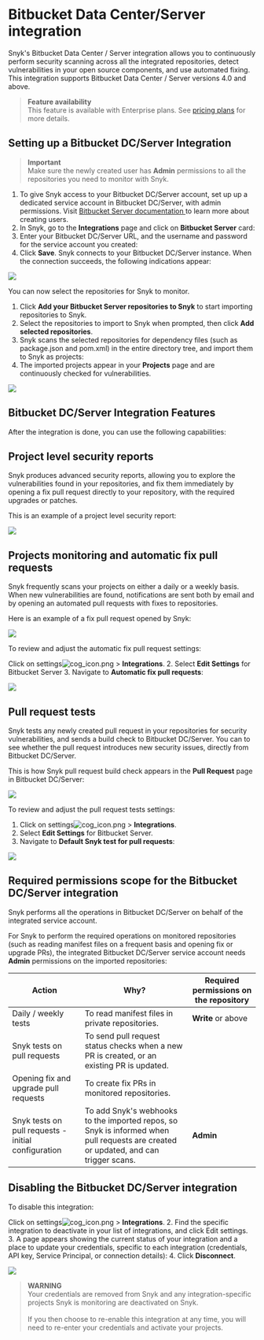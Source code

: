 # Bitbucket Data Center/Server integration

Snyk's Bitbucket Data Center / Server integration allows you to continuously perform security scanning across all the integrated repositories, detect vulnerabilities in your open source components, and use automated fixing. This integration supports Bitbucket Data Center / Server versions 4.0 and above.

> **Feature availability**\
> This feature is available with Enterprise plans. See [pricing plans](https://snyk.io/plans/) for more details.

## Setting up a Bitbucket DC/Server Integration

> **Important**\
> Make sure the newly created user has **Admin** permissions to all the repositories you need to monitor with Snyk.

1. To give Snyk access to your Bitbucket DC/Server account, set up up a dedicated service account in Bitbucket DC/Server, with admin permissions. Visit [Bitbucket Server documentation ](https://confluence.atlassian.com/bitbucketserver/users-and-groups-776640439.html#Usersandgroups-Creatingauser)to learn more about creating users.
2. In Snyk, go to the **Integrations** page and click on **Bitbucket Server** card:
3. Enter your Bitbucket DC/Server URL, and the username and password for the service account you created:
4. Click **Save**. Snyk connects to your Bitbucket DC/Server instance. When the connection succeeds, the following indications appear:

![](../../../.gitbook/assets/333.png)

You can now select the repositories for Snyk to monitor.

1. Click **Add your Bitbucket Server repositories to Snyk** to start importing repositories to Snyk.
2. Select the repositories to import to Snyk when prompted, then click **Add selected repositories**.
3. Snyk scans the selected repositories for dependency files (such as package.json and pom.xml) in the entire directory tree, and import them to Snyk as projects:
4. The imported projects appear in your **Projects** page and are continuously checked for vulnerabilities.

![](<../../../.gitbook/assets/444 (2) (4) (4) (4) (5) (4) (1) (1) (1) (1) (1) (1) (1) (1) (1) (13).png>)

## Bitbucket DC/Server Integration Features

After the integration is done, you can use the following capabilities:

## **Project level security reports**

Snyk produces advanced security reports, allowing you to explore the vulnerabilities found in your repositories, and fix them immediately by opening a fix pull request directly to your repository, with the required upgrades or patches.

This is an example of a project level security report:

![](<../../../.gitbook/assets/mceclip0-22- (2) (5) (6) (1) (1) (1) (1) (1) (1) (1) (1) (1) (1) (25).png>)

## **Projects monitoring and automatic fix pull requests**

Snyk frequently scans your projects on either a daily or a weekly basis. When new vulnerabilities are found, notifications are sent both by email and by opening an automated pull requests with fixes to repositories.

Here is an example of a fix pull request opened by Snyk:

![](../../../.gitbook/assets/666.png)

To review and adjust the automatic fix pull request settings:

Click on settings![cog\_icon.png](../../../.gitbook/assets/cog\_icon.png) > **Integrations**. 2. Select **Edit Settings** for Bitbucket Server 3. Navigate to **Automatic fix pull requests**:

![](<../../../.gitbook/assets/mceclip4 (1) (2) (6) (7) (3) (1) (1) (1) (1) (1) (1) (1) (1) (1) (25).png>)

## **Pull request tests**

Snyk tests any newly created pull request in your repositories for security vulnerabilities, and sends a build check to Bitbucket DC/Server. You can to see whether the pull request introduces new security issues, directly from Bitbucket DC/Server.

This is how Snyk pull request build check appears in the **Pull Request** page in Bitbucket DC/Server:

![](../../../.gitbook/assets/888.png)

To review and adjust the pull request tests settings:

1. Click on settings![cog\_icon.png](../../../.gitbook/assets/cog\_icon.png) > **Integrations**.
2. Select **Edit Settings** for Bitbucket Server.
3. Navigate to **Default Snyk test for pull requests**:

![](../../../.gitbook/assets/999.png)

## Required permissions scope for the Bitbucket DC/Server integration

Snyk performs all the operations in Bitbucket DC/Server on behalf of the integrated service account.

For Snyk to perform the required operations on monitored repositories (such as reading manifest files on a frequent basis and opening fix or upgrade PRs), the integrated Bitbucket DC/Server service account needs **Admin** permissions on the imported repositories:

| **Action**                                          | **Why?**                                                                                                                            | **Required permissions on the repository** |
| --------------------------------------------------- | ----------------------------------------------------------------------------------------------------------------------------------- | ------------------------------------------ |
| Daily / weekly tests                                | To read manifest files in private repositories.                                                                                     | **Write** or above                         |
| Snyk tests on pull requests                         | To send pull request status checks when a new PR is created, or an existing PR is updated.                                          |                                            |
| Opening fix and upgrade pull requests               | To create fix PRs in monitored repositories.                                                                                        |                                            |
| Snyk tests on pull requests - initial configuration | To add Snyk's webhooks to the imported repos, so Snyk is informed when pull requests are created or updated, and can trigger scans. | **Admin**                                  |

## **Disabling the Bitbucket DC/Server integration**

To disable this integration:

Click on settings![cog\_icon.png](../../../.gitbook/assets/cog\_icon.png) > **Integrations**. 2. Find the specific integration to deactivate in your list of integrations, and click Edit settings. 3. A page appears showing the current status of your integration and a place to update your credentials, specific to each integration (credentials, API key, Service Principal, or connection details): 4. Click **Disconnect**.

![](../../../.gitbook/assets/101010.png)

> **WARNING**\
> Your credentials are removed from Snyk and any integration-specific projects Snyk is monitoring are deactivated on Snyk.\
> \
> If you then choose to re-enable this integration at any time, you will need to re-enter your credentials and activate your projects.
